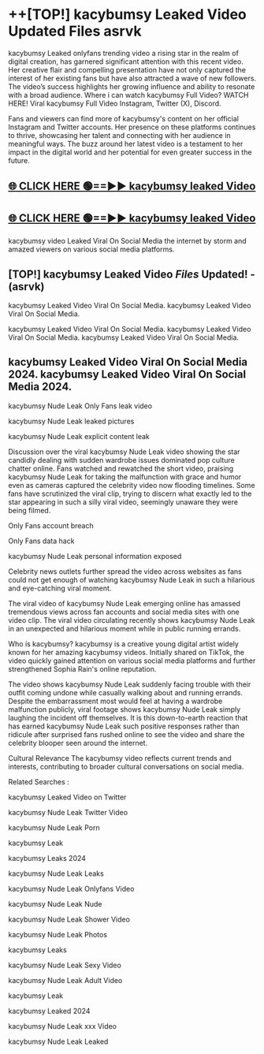 # ++[TOP!] kacybumsy Leaked Video Updated Files asrvk<br>

kacybumsy Leaked onlyfans trending video a rising star in the realm of digital creation, has garnered significant attention with this recent video. Her creative flair and compelling presentation have not only captured the interest of her existing fans but have also attracted a wave of new followers. The video’s success highlights her growing influence and ability to resonate with a broad audience.
Where i can watch kacybumsy Full Video? WATCH HERE! Viral kacybumsy Full Video Instagram, Twitter (X), Discord.


Fans and viewers can find more of kacybumsy's content on her official Instagram and Twitter accounts. Her presence on these platforms continues to thrive, showcasing her talent and connecting with her audience in meaningful ways. The buzz around her latest video is a testament to her impact in the digital world and her potential for even greater success in the future.


## [🌐 CLICK HERE 🟢==►► kacybumsy leaked Video ](https://xnudes.xyz/go)

## [🌐 CLICK HERE 🟢==►► kacybumsy leaked Video ](https://xnudes.xyz/go)



kacybumsy video Leaked Viral On Social Media the internet by storm and amazed viewers on various social media platforms.


## [TOP!] kacybumsy Leaked Video *Files* Updated! - (asrvk)

kacybumsy Leaked Video Viral On Social Media. kacybumsy Leaked Video Viral On Social Media.

kacybumsy Leaked Video Viral On Social Media. kacybumsy Leaked Video Viral On Social Media. kacybumsy Leaked Video Viral On Social Media.


## kacybumsy Leaked Video Viral On Social Media 2024. kacybumsy Leaked Video Viral On Social Media 2024.
kacybumsy Nude Leak Only Fans leak video

kacybumsy Nude Leak leaked pictures

kacybumsy Nude Leak explicit content leak

Discussion over the viral kacybumsy Nude Leak video showing the star candidly dealing with sudden wardrobe issues dominated pop culture chatter online. Fans watched and rewatched the short video, praising kacybumsy Nude Leak for taking the malfunction with grace and humor even as cameras captured the celebrity video now flooding timelines. Some fans have scrutinized the viral clip, trying to discern what exactly led to the star appearing in such a silly viral video, seemingly unaware they were being filmed.


Only Fans account breach

Only Fans data hack

kacybumsy Nude Leak personal information exposed

Celebrity news outlets further spread the video across websites as fans could not get enough of watching kacybumsy Nude Leak in such a hilarious and eye-catching viral moment.


The viral video of kacybumsy Nude Leak emerging online has amassed tremendous views across fan accounts and social media sites with one video clip. The viral video circulating recently shows kacybumsy Nude Leak in an unexpected and hilarious moment while in public running errands.


Who is kacybumsy? kacybumsy is a creative young digital artist widely known for her amazing kacybumsy videos. Initially shared on TikTok, the video quickly gained attention on various social media platforms and further strengthened Sophia Rain's online reputation.

The video shows kacybumsy Nude Leak suddenly facing trouble with their outfit coming undone while casually walking about and running errands. Despite the embarrassment most would feel at having a wardrobe malfunction publicly, viral footage shows kacybumsy Nude Leak simply laughing the incident off themselves. It is this down-to-earth reaction that has earned kacybumsy Nude Leak such positive responses rather than ridicule after surprised fans rushed online to see the video and share the celebrity blooper seen around the internet.

Cultural Relevance The kacybumsy video reflects current trends and interests, contributing to broader cultural conversations on social media.

Related Searches :

kacybumsy Leaked Video on Twitter

kacybumsy Nude Leak Twitter Video

kacybumsy Nude Leak Porn

kacybumsy Leak 

kacybumsy Leaks 2024

kacybumsy Nude Leak Leaks

kacybumsy Nude Leak Onlyfans Video

kacybumsy Nude Leak Nude

kacybumsy Nude Leak Shower Video

kacybumsy Nude Leak Photos

kacybumsy Leaks

kacybumsy Nude Leak Sexy Video

kacybumsy Nude Leak Adult Video

kacybumsy Leak

kacybumsy Leaked 2024

kacybumsy Nude Leak xxx Video

kacybumsy Nude Leak Leaked